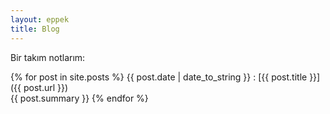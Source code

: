 ```yaml
---
layout: eppek
title: Blog
---
```

Bir takım notlarım:

{% for post in site.posts %}
{{ post.date | date_to_string }}
: [{{ post.title }}]({{ post.url }})  
  {{ post.summary }}
{% endfor %}
